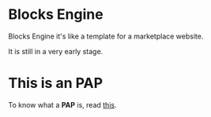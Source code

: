 # Blocks Engine

Blocks Engine it's like a template for a marketplace website.

It is still in a very early stage.

# This is an PAP

To know what a **PAP** is, read [this](./CONTRIBUTING.md).
